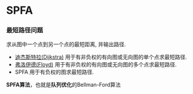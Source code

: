 # SPFA



### 	最短路径问题

求从图中一个点到另一个点的最短距离, 并输出路径.

* [迪杰斯特拉(Dijkstra)](dijkstra.md) 用于有非负权的有向图或无向图的单个点求最短路径.
* [弗洛伊德(Floyd)](Floyd.md) 用于有非负权的有向图或无向图的多个点求最短路径.
* SPFA 用于有负权的图求最短路径.





**SPFA算法**，也就是**队列优化**的Bellman-Ford算法

